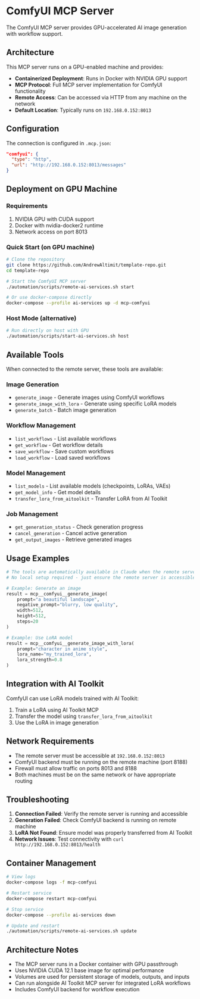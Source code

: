 # ComfyUI MCP Server

The ComfyUI MCP server provides GPU-accelerated AI image generation with workflow support.

## Architecture

This MCP server runs on a GPU-enabled machine and provides:
- **Containerized Deployment**: Runs in Docker with NVIDIA GPU support
- **MCP Protocol**: Full MCP server implementation for ComfyUI functionality
- **Remote Access**: Can be accessed via HTTP from any machine on the network
- **Default Location**: Typically runs on `192.168.0.152:8013`

## Configuration

The connection is configured in `.mcp.json`:

```json
"comfyui": {
  "type": "http",
  "url": "http://192.168.0.152:8013/messages"
}
```

## Deployment on GPU Machine

### Requirements
1. NVIDIA GPU with CUDA support
2. Docker with nvidia-docker2 runtime
3. Network access on port 8013

### Quick Start (on GPU machine)
```bash
# Clone the repository
git clone https://github.com/AndrewAltimit/template-repo.git
cd template-repo

# Start the ComfyUI MCP server
./automation/scripts/remote-ai-services.sh start

# Or use docker-compose directly
docker-compose --profile ai-services up -d mcp-comfyui
```

### Host Mode (alternative)
```bash
# Run directly on host with GPU
./automation/scripts/start-ai-services.sh host
```

## Available Tools

When connected to the remote server, these tools are available:

### Image Generation
- `generate_image` - Generate images using ComfyUI workflows
- `generate_image_with_lora` - Generate using specific LoRA models
- `generate_batch` - Batch image generation

### Workflow Management
- `list_workflows` - List available workflows
- `get_workflow` - Get workflow details
- `save_workflow` - Save custom workflows
- `load_workflow` - Load saved workflows

### Model Management
- `list_models` - List available models (checkpoints, LoRAs, VAEs)
- `get_model_info` - Get model details
- `transfer_lora_from_aitoolkit` - Transfer LoRA from AI Toolkit

### Job Management
- `get_generation_status` - Check generation progress
- `cancel_generation` - Cancel active generation
- `get_output_images` - Retrieve generated images

## Usage Examples

```python
# The tools are automatically available in Claude when the remote server is running
# No local setup required - just ensure the remote server is accessible

# Example: Generate an image
result = mcp__comfyui__generate_image(
    prompt="a beautiful landscape",
    negative_prompt="blurry, low quality",
    width=512,
    height=512,
    steps=20
)

# Example: Use LoRA model
result = mcp__comfyui__generate_image_with_lora(
    prompt="character in anime style",
    lora_name="my_trained_lora",
    lora_strength=0.8
)
```

## Integration with AI Toolkit

ComfyUI can use LoRA models trained with AI Toolkit:

1. Train a LoRA using AI Toolkit MCP
2. Transfer the model using `transfer_lora_from_aitoolkit`
3. Use the LoRA in image generation

## Network Requirements

- The remote server must be accessible at `192.168.0.152:8013`
- ComfyUI backend must be running on the remote machine (port 8188)
- Firewall must allow traffic on ports 8013 and 8188
- Both machines must be on the same network or have appropriate routing

## Troubleshooting

1. **Connection Failed**: Verify the remote server is running and accessible
2. **Generation Failed**: Check ComfyUI backend is running on remote machine
3. **LoRA Not Found**: Ensure model was properly transferred from AI Toolkit
4. **Network Issues**: Test connectivity with `curl http://192.168.0.152:8013/health`

## Container Management

```bash
# View logs
docker-compose logs -f mcp-comfyui

# Restart service
docker-compose restart mcp-comfyui

# Stop service
docker-compose --profile ai-services down

# Update and restart
./automation/scripts/remote-ai-services.sh update
```

## Architecture Notes

- The MCP server runs in a Docker container with GPU passthrough
- Uses NVIDIA CUDA 12.1 base image for optimal performance
- Volumes are used for persistent storage of models, outputs, and inputs
- Can run alongside AI Toolkit MCP server for integrated LoRA workflows
- Includes ComfyUI backend for workflow execution
